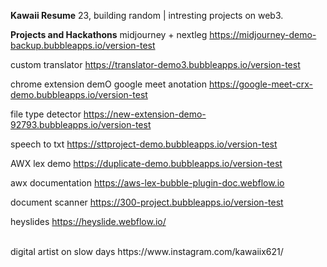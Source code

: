 **Kawaii Resume**
23, building random | intresting projects on web3.


**Projects and Hackathons**
midjourney + nextleg https://midjourney-demo-backup.bubbleapps.io/version-test

custom translator 
https://translator-demo3.bubbleapps.io/version-test

chrome extension demO
google meet anotation https://google-meet-crx-demo.bubbleapps.io/version-test

file type detector
https://new-extension-demo-92793.bubbleapps.io/version-test

speech to txt 
https://sttproject-demo.bubbleapps.io/version-test

AWX lex demo 
https://duplicate-demo.bubbleapps.io/version-test

awx documentation
https://aws-lex-bubble-plugin-doc.webflow.io

document scanner
https://300-project.bubbleapps.io/version-test

heyslides
https://heyslide.webflow.io/


</br>
digital artist on slow days https://www.instagram.com/kawaiix621/
